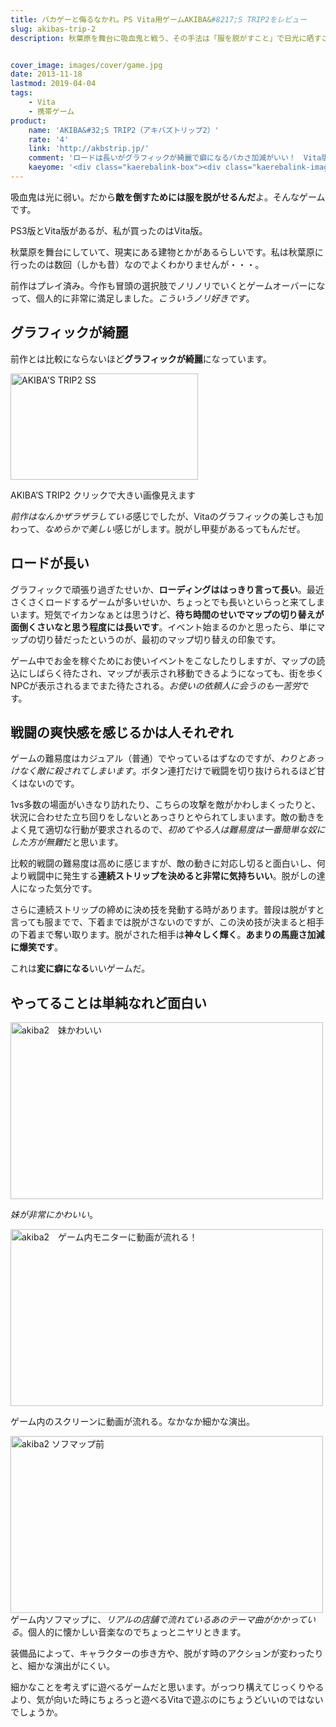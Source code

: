```yaml
---
title: バカゲーと侮るなかれ。PS Vita用ゲームAKIBA&#8217;S TRIP2をレビュー
slug: akibas-trip-2
description: 秋葉原を舞台に吸血鬼と戦う、その手法は「服を脱がすこと」で日光に晒すこと。そんなぶっ飛んだ設定なゲームですが、単なるバカゲーと侮ってはいけません。私は前作もプレイ済みですが、前作と比較してグラフィックがとてもきれいになっています。


cover_image: images/cover/game.jpg
date: 2013-11-18
lastmod: 2019-04-04
tags: 
    - Vita
    - 携帯ゲーム
product:
    name: 'AKIBA&#32;S TRIP2（アキバズトリップ2）'
    rate: '4'
    link: 'http://akbstrip.jp/'
    comment: 'ロードは長いがグラフィックが綺麗で癖になるバカさ加減がいい！　Vita版とPS3版があるので注意。'
    kaeyome: '<div class="kaerebalink-box"><div class="kaerebalink-image"><a href="http://www.amazon.co.jp/exec/obidos/ASIN/B00ES5BI18/illusionspace-22/ref=nosim/" rel="nofollow" target="_blank"><img src="http://ecx.images-amazon.com/images/I/61VtGzlkWOL._SL160_.jpg" style="border: none;" /></a></div><div class="kaerebalink-info"><div class="kaerebalink-name"><a href="http://www.amazon.co.jp/exec/obidos/ASIN/B00ES5BI18/illusionspace-22/ref=nosim/" rel="nofollow" target="_blank">AKIBA&#32;S TRIP 2</a><div class="kaerebalink-powered-date">posted with <a href="http://kaereba.com" rel="nofollow" target="_blank">カエレバ</a></div></div><div class="kaerebalink-detail"> アクワイア 2013-11-07    </div><div class="kaerebalink-link1"><div class="shoplinkamazon"><a href="http://www.amazon.co.jp/gp/search?keywords=AKIBA%27S%20TRIP%202&__mk_ja_JP=%83J%83%5E%83J%83i&tag=illusionspace-22" rel="nofollow" target="_blank" title="アマゾン" >Amazonで購入</a></div><div class="shoplinkrakuten"><a href="http://hb.afl.rakuten.co.jp/hgc/0e95387f.f2aef20d.0e953880.25e412bd/?pc=http%3A%2F%2Fsearch.rakuten.co.jp%2Fsearch%2Fmall%2FAKIBA%2527S%2520TRIP%25202%2F-%2Ff.1-p.1-s.1-sf.0-st.A-v.2%3Fx%3D0%26scid%3Daf_ich_link_urltxt%26m%3Dhttp%3A%2F%2Fm.rakuten.co.jp%2F" rel="nofollow" target="_blank" title="楽天市場" >楽天市場で購入</a></div></div></div><div class="booklink-footer" style="clear: left"></div></div>'
---
```


吸血鬼は光に弱い。だから<strong>敵を倒すためには服を脱がせるんだ</strong>よ。そんなゲームです。

PS3版とVita版があるが、私が買ったのはVita版。

秋葉原を舞台にしていて、現実にある建物とかがあるらしいです。私は秋葉原に行ったのは数回（しかも昔）なのでよくわかりませんが・・・。

前作はプレイ済み。今作も冒頭の選択肢でノリノリでいくとゲームオーバーになって、個人的に非常に満足しました。<em>こういうノリ好きです</em>。


## グラフィックが綺麗


前作とは比較にならないほど<strong>グラフィックが綺麗</strong>になっています。

<div id="attachment_220" style="width: 310px" class="wp-caption alignnone"><a href="https://wantit.gcreate.jp/wp-content/uploads/2013/11/2013-11-08-135342-1.jpg"><img src="https://wantit.gcreate.jp/wp-content/uploads/2013/11/2013-11-08-135342-1-300x170.jpg" alt="AKIBA'S TRIP2 SS" width="300" height="170" class="size-medium wp-image-220" srcset="https://wantit.gcreate.jp/wp-content/uploads/2013/11/2013-11-08-135342-1-300x170.jpg 300w, https://wantit.gcreate.jp/wp-content/uploads/2013/11/2013-11-08-135342-1-500x283.jpg 500w, https://wantit.gcreate.jp/wp-content/uploads/2013/11/2013-11-08-135342-1.jpg 960w" sizes="(max-width: 300px) 100vw, 300px" /></a><p class="wp-caption-text">AKIBA&#8217;S TRIP2 クリックで大きい画像見えます
</div>
<em>前作はなんかザラザラしている</em>感じでしたが、Vitaのグラフィックの美しさも加わって、<em>なめらかで美しい</em>感じがします。脱がし甲斐があるってもんだぜ。


## ロードが長い


グラフィックで頑張り過ぎたせいか、<strong>ローディングははっきり言って長い</strong>。最近さくさくロードするゲームが多いせいか、ちょっとでも長いといらっと来てしまいます。短気でイカンなぁとは思うけど、<strong>待ち時間のせいでマップの切り替えが面倒くさいなと思う程度には長いです</strong>。イベント始まるのかと思ったら、単にマップの切り替だったというのが、最初のマップ切り替えの印象です。

ゲーム中でお金を稼ぐためにお使いイベントをこなしたりしますが、マップの読込にしばらく待たされ、マップが表示され移動できるようになっても、街を歩くNPCが表示されるまでまた待たされる。<em>お使いの依頼人に会うのも一苦労</em>です。


## 戦闘の爽快感を感じるかは人それぞれ


ゲームの難易度はカジュアル（普通）でやっているはずなのですが、<em>わりとあっけなく敵に殺されてしまいます</em>。ボタン連打だけで戦闘を切り抜けられるほど甘くはないのです。

1vs多数の場面がいきなり訪れたり、こちらの攻撃を敵がかわしまくったりと、状況に合わせた立ち回りをしないとあっさりとやられてしまいます。敵の動きをよく見て適切な行動が要求されるので、<em>初めてやる人は難易度は一番簡単な奴にした方が無難</em>だと思います。

比較的戦闘の難易度は高めに感じますが、敵の動きに対応し切ると面白いし、何より戦闘中に発生する<strong>連続ストリップを決めると非常に気持ちいい</strong>。脱がしの達人になった気分です。

さらに連続ストリップの締めに決め技を発動する時があります。普段は脱がすと言っても服までで、下着までは脱がさないのですが、この決め技が決まると相手の下着まで奪い取ります。脱がされた相手は<strong>神々しく輝く</strong>。<strong>あまりの馬鹿さ加減に爆笑です</strong>。

これは<strong>変に癖になる</strong>いいゲームだ。


## やってることは単純なれど面白い


<img src="https://wantit.gcreate.jp/wp-content/uploads/2013/11/2013-11-17-020331.jpg" alt="akiba2　妹かわいい" width="500" height="283" class="size-full wp-image-234" srcset="https://wantit.gcreate.jp/wp-content/uploads/2013/11/2013-11-17-020331.jpg 500w, https://wantit.gcreate.jp/wp-content/uploads/2013/11/2013-11-17-020331-300x169.jpg 300w" sizes="(max-width: 500px) 100vw, 500px" />

<em>妹が非常にかわいい</em>。

<img src="https://wantit.gcreate.jp/wp-content/uploads/2013/11/2013-11-12-011836.jpg" alt="akiba2　ゲーム内モニターに動画が流れる！" width="500" height="283" class="size-full wp-image-233" srcset="https://wantit.gcreate.jp/wp-content/uploads/2013/11/2013-11-12-011836.jpg 500w, https://wantit.gcreate.jp/wp-content/uploads/2013/11/2013-11-12-011836-300x169.jpg 300w" sizes="(max-width: 500px) 100vw, 500px" />

ゲーム内のスクリーンに動画が流れる。なかなか細かな演出。

<img src="https://wantit.gcreate.jp/wp-content/uploads/2013/11/2013-11-11-020843.jpg" alt="akiba2 ソフマップ前" width="500" height="283" class="size-full wp-image-232" srcset="https://wantit.gcreate.jp/wp-content/uploads/2013/11/2013-11-11-020843.jpg 500w, https://wantit.gcreate.jp/wp-content/uploads/2013/11/2013-11-11-020843-300x169.jpg 300w" sizes="(max-width: 500px) 100vw, 500px" />
ゲーム内ソフマップに、<em>リアルの店舗で流れているあのテーマ曲がかかっている</em>。個人的に懐かしい音楽なのでちょっとニヤリときます。

装備品によって、キャラクターの歩き方や、脱がす時のアクションが変わったりと、細かな演出がにくい。

細かなことを考えずに遊べるゲームだと思います。がっつり構えてじっくりやるより、気が向いた時にちょろっと遊べるVitaで遊ぶのにちょうどいいのではないでしょうか。


  